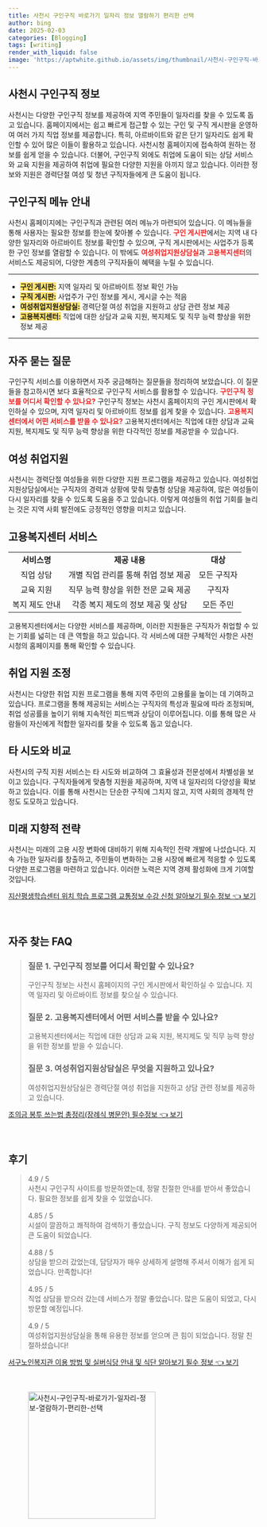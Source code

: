 ```yaml
---
title: 사천시 구인구직 바로가기 일자리 정보 열람하기 편리한 선택
author: bing
date: 2025-02-03
categories: [Blogging]
tags: [writing]
render_with_liquid: false
image: 'https://aptwhite.github.io/assets/img/thumbnail/사천시-구인구직-바로가기-일자리-정보-열람하기-편리한-선택.webp'
---
```



<h2 id='사천시_구인구직_정보'>사천시 구인구직 정보</h2>

<p>사천시는 다양한 구인구직 정보를 제공하여 지역 주민들이 일자리를 찾을 수 있도록 돕고 있습니다. 홈페이지에서는 쉽고 빠르게 접근할 수 있는 구인 및 구직 게시판을 운영하여 여러 가지 직업 정보를 제공합니다. 특히, 아르바이트와 같은 단기 일자리도 쉽게 확인할 수 있어 많은 이들이 활용하고 있습니다. 사천시청 홈페이지에 접속하여 원하는 정보를 쉽게 얻을 수 있습니다. 더불어, 구인구직 외에도 취업에 도움이 되는 상담 서비스와 교육 지원을 제공하여 취업에 필요한 다양한 지원을 아끼지 않고 있습니다. 이러한 정보와 지원은 경력단절 여성 및 청년 구직자들에게 큰 도움이 됩니다.</p>

<h2 id='구인구직_메뉴_안내'>구인구직 메뉴 안내</h2>

<p>사천시 홈페이지에는 구인구직과 관련된 여러 메뉴가 마련되어 있습니다. 이 메뉴들을 통해 사용자는 필요한 정보를 한눈에 찾아볼 수 있습니다. <b><span style="color: #ee2323;">구인 게시판</span></b>에서는 지역 내 다양한 일자리와 아르바이트 정보를 확인할 수 있으며, 구직 게시판에서는 사업주가 등록한 구인 정보를 열람할 수 있습니다. 이 밖에도 <b><span style="color: #ee2323;">여성취업지원상담실</span></b>과 <b><span style="color: #ee2323;">고용복지센터</span></b>의 서비스도 제공되어, 다양한 계층의 구직자들이 혜택을 누릴 수 있습니다.</p>

<hr />

<ul>
    <li><b><span style="background-color: #ffe066;">구인 게시판:</span></b> 지역 일자리 및 아르바이트 정보 확인 가능</li>
    <li><b><span style="background-color: #ffe066;">구직 게시판:</span></b> 사업주가 구인 정보를 게시, 게시글 수는 적음</li>
    <li><b><span style="background-color: #ffe066;">여성취업지원상담실:</span></b> 경력단절 여성 취업을 지원하고 상담 관련 정보 제공</li>
    <li><b><span style="background-color: #ffe066;">고용복지센터:</span></b> 직업에 대한 상담과 교육 지원, 복지제도 및 직무 능력 향상을 위한 정보 제공</li>
</ul>

<hr />

<h2 id='자주_묻는_질문'>자주 묻는 질문</h2>

<p>구인구직 서비스를 이용하면서 자주 궁금해하는 질문들을 정리하여 보았습니다. 이 질문들을 참고하시면 보다 효율적으로 구인구직 서비스를 활용할 수 있습니다. <b><span style="color: #ee2323;">구인구직 정보를 어디서 확인할 수 있나요?</span></b> 구인구직 정보는 사천시 홈페이지의 구인 게시판에서 확인하실 수 있으며, 지역 일자리 및 아르바이트 정보를 쉽게 찾을 수 있습니다. <b><span style="color: #ee2323;">고용복지센터에서 어떤 서비스를 받을 수 있나요?</span></b> 고용복지센터에서는 직업에 대한 상담과 교육 지원, 복지제도 및 직무 능력 향상을 위한 다각적인 정보를 제공받을 수 있습니다.</p>

<h2 id='여성_취업지원'>여성 취업지원</h2>

<p>사천시는 경력단절 여성들을 위한 다양한 지원 프로그램을 제공하고 있습니다. 여성취업지원상담실에서는 구직자의 경력과 상황에 맞춰 맞춤형 상담을 제공하여, 많은 여성들이 다시 일자리를 찾을 수 있도록 도움을 주고 있습니다. 이렇게 여성들의 취업 기회를 늘리는 것은 지역 사회 발전에도 긍정적인 영향을 미치고 있습니다.</p>

<h2 id='고용복지센터_서비스'>고용복지센터 서비스</h2>

<table>
    <tr>
        <td style="text-align: center; height: 17px;"><b>서비스명</b></td>
        <td style="text-align: center; height: 17px;"><b>제공 내용</b></td>
        <td style="text-align: center; height: 17px;"><b>대상</b></td>
    </tr>
    <tr>
        <td style="text-align: center; height: 17px;">직업 상담</td>
        <td style="text-align: center; height: 17px;">개별 직업 관리를 통해 취업 정보 제공</td>
        <td style="text-align: center; height: 17px;">모든 구직자</td>
    </tr>
    <tr>
        <td style="text-align: center; height: 17px;">교육 지원</td>
        <td style="text-align: center; height: 17px;">직무 능력 향상을 위한 전문 교육 제공</td>
        <td style="text-align: center; height: 17px;">구직자</td>
    </tr>
    <tr>
        <td style="text-align: center; height: 17px;">복지 제도 안내</td>
        <td style="text-align: center; height: 17px;">각종 복지 제도의 정보 제공 및 상담</td>
        <td style="text-align: center; height: 17px;">모든 주민</td>
    </tr>
</table>

<p>고용복지센터에서는 다양한 서비스를 제공하며, 이러한 지원들은 구직자가 취업할 수 있는 기회를 넓히는 데 큰 역할을 하고 있습니다. 각 서비스에 대한 구체적인 사항은 사천시청의 홈페이지를 통해 확인할 수 있습니다.</p>

<h2 id='취업_지원_조정'>취업 지원 조정</h2>

<p>사천시는 다양한 취업 지원 프로그램을 통해 지역 주민의 고용률을 높이는 데 기여하고 있습니다. 프로그램을 통해 제공되는 서비스는 구직자의 특성과 필요에 따라 조정되며, 취업 성공률을 높이기 위해 지속적인 피드백과 상담이 이루어집니다. 이를 통해 많은 사람들이 자신에게 적합한 일자리를 찾을 수 있도록 돕고 있습니다.</p>

<h2 id='타_시도와_비교'>타 시도와 비교</h2>

<p>사천시의 구직 지원 서비스는 타 시도와 비교하여 그 효율성과 전문성에서 차별성을 보이고 있습니다. 구직자들에게 맞춤형 지원을 제공하며, 지역 내 일자리의 다양성을 확보하고 있습니다. 이를 통해 사천시는 단순한 구직에 그치지 않고, 지역 사회의 경제적 안정도 도모하고 있습니다.</p>

<h2 id='미래_지향적_전략'>미래 지향적 전략</h2>

<p>사천시는 미래의 고용 시장 변화에 대비하기 위해 지속적인 전략 개발에 나섰습니다. 지속 가능한 일자리를 창출하고, 주민들이 변화하는 고용 시장에 빠르게 적응할 수 있도록 다양한 프로그램을 마련하고 있습니다. 이러한 노력은 지역 경제 활성화에 크게 기여할 것입니다.</p>


<p><a class="click-button" title="지산평생학습센터 위치 학습 프로그램 교통정보 수강 신청 알아보기 필수 정보" href="https://aptwhite.github.io/posts/%EC%A7%80%EC%82%B0%ED%8F%89%EC%83%9D%ED%95%99%EC%8A%B5%EC%84%BC%ED%84%B0-%EC%9C%84%EC%B9%98-%ED%95%99%EC%8A%B5-%ED%94%84%EB%A1%9C%EA%B7%B8%EB%9E%A8-%EA%B5%90%ED%86%B5%EC%A0%95%EB%B3%B4-%EC%88%98%EA%B0%95-%EC%8B%A0%EC%B2%AD-%EC%95%8C%EC%95%84%EB%B3%B4%EA%B8%B0-%ED%95%84%EC%88%98-%EC%A0%95%EB%B3%B4/" rel="dofollow">지산평생학습센터 위치 학습 프로그램 교통정보 수강 신청 알아보기 필수 정보 👈 보기</a></p><br>
<h2 id='자주_찾는_FAQ'>자주 찾는 FAQ</h2>
<div itemscope="" itemtype="https://schema.org/FAQPage"> 
<blockquote> 
<div itemscope="" itemprop="mainEntity" itemtype="https://schema.org/Question"> 
<h3 itemprop="name">질문 1. 구인구직 정보를 어디서 확인할 수 있나요?</h3> 
<div itemscope="" itemprop="acceptedAnswer" itemtype="https://schema.org/Answer"> 
<span itemprop="text"> 
<p>구인구직 정보는 사천시 홈페이지의 구인 게시판에서 확인하실 수 있습니다. 지역 일자리 및 아르바이트 정보를 찾으실 수 있습니다.</p> 
</span> 
</div> 
</div> 

<div itemscope="" itemprop="mainEntity" itemtype="https://schema.org/Question"> 
<h3 itemprop="name">질문 2. 고용복지센터에서 어떤 서비스를 받을 수 있나요?</h3> 
<div itemscope="" itemprop="acceptedAnswer" itemtype="https://schema.org/Answer"> 
<span itemprop="text"> 
<p>고용복지센터에서는 직업에 대한 상담과 교육 지원, 복지제도 및 직무 능력 향상을 위한 정보를 받을 수 있습니다.</p> 
</span> 
</div> 
</div> 

<div itemscope="" itemprop="mainEntity" itemtype="https://schema.org/Question"> 
<h3 itemprop="name">질문 3. 여성취업지원상담실은 무엇을 지원하고 있나요?</h3> 
<div itemscope="" itemprop="acceptedAnswer" itemtype="https://schema.org/Answer"> 
<span itemprop="text"> 
<p>여성취업지원상담실은 경력단절 여성 취업을 지원하고 상담 관련 정보를 제공하고 있습니다.</p> 
</span> 
</div> 
</div> 
</blockquote> 
</div>
<p><a class="click-button" title="조의금 봉투 쓰는법 총정리(장례식 병문안) 필수정보" href="https://aptwhite.github.io/posts/%EC%A1%B0%EC%9D%98%EA%B8%88-%EB%B4%89%ED%88%AC-%EC%93%B0%EB%8A%94%EB%B2%95-%EC%B4%9D%EC%A0%95%EB%A6%AC(%EC%9E%A5%EB%A1%80%EC%8B%9D-%EB%B3%91%EB%AC%B8%EC%95%88)-%ED%95%84%EC%88%98%EC%A0%95%EB%B3%B4/" rel="dofollow">조의금 봉투 쓰는법 총정리(장례식 병문안) 필수정보 👈 보기</a></p><br>
<h2 id='후기'>후기</h2>
<div itemscope itemtype="https://schema.org/Product">
  <blockquote>
  <div itemprop="review" itemscope itemtype="https://schema.org/Review">
      <div itemprop="reviewRating" itemscope itemtype="https://schema.org/Rating"> <span itemprop="ratingValue">4.9</span> / <span itemprop="bestRating">5</span> </div>
      <span itemprop="reviewBody">사천시 구인구직 사이트를 방문하였는데, 정말 친절한 안내를 받아서 좋았습니다. 필요한 정보를 쉽게 찾을 수 있었습니다.</span>
  </div>
  <br>
  <div itemprop="review" itemscope itemtype="https://schema.org/Review">
      <div itemprop="reviewRating" itemscope itemtype="https://schema.org/Rating"> <span itemprop="ratingValue">4.85</span> / <span itemprop="bestRating">5</span> </div>
      <span itemprop="reviewBody">시설이 깔끔하고 쾌적하여 검색하기 좋았습니다. 구직 정보도 다양하게 제공되어 큰 도움이 되었습니다.</span>
  </div>
  <br>
  <div itemprop="review" itemscope itemtype="https://schema.org/Review">
      <div itemprop="reviewRating" itemscope itemtype="https://schema.org/Rating"> <span itemprop="ratingValue">4.88</span> / <span itemprop="bestRating">5</span> </div>
      <span itemprop="reviewBody">상담을 받으러 갔었는데, 담당자가 매우 상세하게 설명해 주셔서 이해가 쉽게 되었습니다. 만족합니다!</span>
  </div>
  <br>
  <div itemprop="review" itemscope itemtype="https://schema.org/Review">
      <div itemprop="reviewRating" itemscope itemtype="https://schema.org/Rating"> <span itemprop="ratingValue">4.95</span> / <span itemprop="bestRating">5</span> </div>
      <span itemprop="reviewBody">직업 상담을 받으러 갔는데 서비스가 정말 좋았습니다. 많은 도움이 되었고, 다시 방문할 예정입니다.</span>
  </div>
  <br>
  <div itemprop="review" itemscope itemtype="https://schema.org/Review">
      <div itemprop="reviewRating" itemscope itemtype="https://schema.org/Rating"> <span itemprop="ratingValue">4.9</span> / <span itemprop="bestRating">5</span> </div>
      <span itemprop="reviewBody">여성취업지원상담실을 통해 유용한 정보를 얻으며 큰 힘이 되었습니다. 정말 친절하셨습니다!</span>
  </div>
  </blockquote>
</div>
<p><a class="click-button" title="서구노인복지관 이용 방법 및 실버식당 안내 및 식단 알아보기 필수 정보" href="https://aptwhite.github.io/posts/%EC%84%9C%EA%B5%AC%EB%85%B8%EC%9D%B8%EB%B3%B5%EC%A7%80%EA%B4%80-%EC%9D%B4%EC%9A%A9-%EB%B0%A9%EB%B2%95-%EB%B0%8F-%EC%8B%A4%EB%B2%84%EC%8B%9D%EB%8B%B9-%EC%95%88%EB%82%B4-%EB%B0%8F-%EC%8B%9D%EB%8B%A8-%EC%95%8C%EC%95%84%EB%B3%B4%EA%B8%B0-%ED%95%84%EC%88%98-%EC%A0%95%EB%B3%B4/" rel="dofollow">서구노인복지관 이용 방법 및 실버식당 안내 및 식단 알아보기 필수 정보 👈 보기</a></p><br>
<figure class="image"><img src="https://aptwhite.github.io/assets/img/thumbnail/사천시-구인구직-바로가기-일자리-정보-열람하기-편리한-선택.webp" alt="사천시-구인구직-바로가기-일자리-정보-열람하기-편리한-선택" width="256" height="256"></figure>